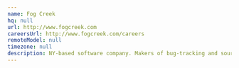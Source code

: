 ```yaml
---
name: Fog Creek
hq: null
url: http://www.fogcreek.com
careersUrl: http://www.fogcreek.com/careers
remoteModel: null
timezone: null
description: NY-based software company. Makers of bug-tracking and source control tools. Workday must overlap New York afternoons (1700 - 2200 GMT).
---
```

